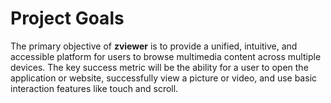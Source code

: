 # Project Goals

The primary objective of **zviewer** is to provide a unified, intuitive, and accessible platform for users to browse multimedia content across multiple devices. The key success metric will be the ability for a user to open the application or website, successfully view a picture or video, and use basic interaction features like touch and scroll.
